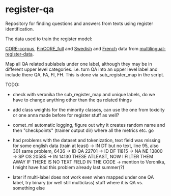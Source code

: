 # register-qa

Repository for finding questions and answers from texts using register identification. 

The data used to train the register model:

[CORE-corpus](https://github.com/TurkuNLP/CORE-corpus), [FinCORE_full](https://github.com/TurkuNLP/FinCORE_full/releases/tag/v1.0) and [Swedish](https://github.com/TurkuNLP/multilingual-register-data/tree/main/SweCORE/files-with-mt) and [French](https://github.com/TurkuNLP/multilingual-register-data/tree/main/FreCORE/files-with-mt) data from [multilingual-register-data](https://github.com/TurkuNLP/multilingual-register-data).

Map all QA related sublabels under one label, although they may be in different upper level categories. i.e. turn QA into an upper level label and include there QA, FA, FI, FH. This is done via sub_register_map in the script.

TODO:

- check with veronika the sub_register_map and unique labels, do we have to change anything other than the qa related things
- add class weights for the minority classes, can use the one from toxicity or one anna made before for register stuff as well?
- comet_ml automatic logging, figure out why it creates random name and then "checkpoints" (trainer output dir) where all the metrics etc. go


- had problems with the dataset and tokenization, text field was missing for some english data (train at least)
-> IN DT but no text, line 95, also 301 same problem, 6436
-> ID QA 22701
-> ID DF 11815
-> NA NE 13800
-> SP OS 20585
-> IN 14130
THESE ATLEAST, NOW I FILTER THEM AWAY IF THERE IS NO TEXT FIELD IN THE CODE
-> mention to Veronika, I might have had this problem already last summer(?)


- later if multi-label does not work even when mapped under one QA label, try binary (or well still multiclass) stuff where it is QA vs. something else